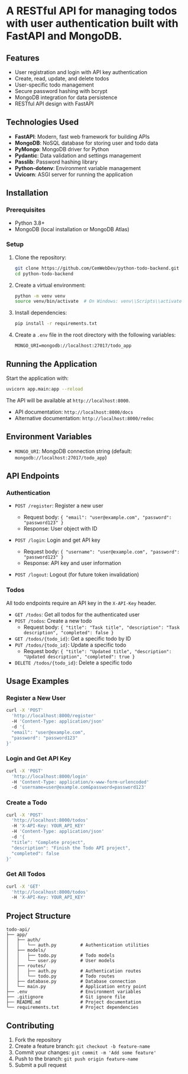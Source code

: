 # A RESTful API for managing todos with user authentication built with FastAPI and MongoDB.

## Features

- User registration and login with API key authentication
- Create, read, update, and delete todos
- User-specific todo management
- Secure password hashing with bcrypt
- MongoDB integration for data persistence
- RESTful API design with FastAPI

## Technologies Used

- **FastAPI**: Modern, fast web framework for building APIs
- **MongoDB**: NoSQL database for storing user and todo data
- **PyMongo**: MongoDB driver for Python
- **Pydantic**: Data validation and settings management
- **Passlib**: Password hashing library
- **Python-dotenv**: Environment variable management
- **Uvicorn**: ASGI server for running the application

## Installation

### Prerequisites

- Python 3.8+
- MongoDB (local installation or MongoDB Atlas)

### Setup

1. Clone the repository:
   ```bash
   git clone https://github.com/CemWebDev/python-todo-backend.git
   cd python-todo-backend
   ```

2. Create a virtual environment:
   ```bash
   python -m venv venv
   source venv/bin/activate  # On Windows: venv\\Scripts\\activate
   ```

3. Install dependencies:
   ```bash
   pip install -r requirements.txt
   ```

4. Create a `.env` file in the root directory with the following variables:
   ```
   MONGO_URI=mongodb://localhost:27017/todo_app
   ```

## Running the Application

Start the application with:

```bash
uvicorn app.main:app --reload
```

The API will be available at `http://localhost:8000`.

- API documentation: `http://localhost:8000/docs`
- Alternative documentation: `http://localhost:8000/redoc`

## Environment Variables

- `MONGO_URI`: MongoDB connection string (default: `mongodb://localhost:27017/todo_app`)

## API Endpoints

### Authentication

- `POST /register`: Register a new user
  - Request body: `{ "email": "user@example.com", "password": "password123" }`
  - Response: User object with ID

- `POST /login`: Login and get API key
  - Request body: `{ "username": "user@example.com", "password": "password123" }`
  - Response: API key and user information

- `POST /logout`: Logout (for future token invalidation)

### Todos

All todo endpoints require an API key in the `X-API-Key` header.

- `GET /todos`: Get all todos for the authenticated user
- `POST /todos`: Create a new todo
  - Request body: `{ "title": "Task title", "description": "Task description", "completed": false }`
- `GET /todos/{todo_id}`: Get a specific todo by ID
- `PUT /todos/{todo_id}`: Update a specific todo
  - Request body: `{ "title": "Updated title", "description": "Updated description", "completed": true }`
- `DELETE /todos/{todo_id}`: Delete a specific todo

## Usage Examples

### Register a New User

```bash
curl -X 'POST' 
  'http://localhost:8000/register' 
  -H 'Content-Type: application/json' 
  -d '{
  "email": "user@example.com",
  "password": "password123"
}'
```

### Login and Get API Key

```bash
curl -X 'POST' 
  'http://localhost:8000/login' 
  -H 'Content-Type: application/x-www-form-urlencoded' 
  -d 'username=user@example.com&password=password123'
```

### Create a Todo

```bash
curl -X 'POST' 
  'http://localhost:8000/todos' 
  -H 'X-API-Key: YOUR_API_KEY' 
  -H 'Content-Type: application/json' 
  -d '{
  "title": "Complete project",
  "description": "Finish the Todo API project",
  "completed": false
}'
```

### Get All Todos

```bash
curl -X 'GET' 
  'http://localhost:8000/todos'
  -H 'X-API-Key: YOUR_API_KEY'
```

## Project Structure

```
todo-api/
├── app/
│   ├── auth/
│   │   └── auth.py         # Authentication utilities
│   ├── models/
│   │   ├── todo.py         # Todo models
│   │   └── user.py         # User models
│   ├── routes/
│   │   ├── auth.py         # Authentication routes
│   │   └── todo.py         # Todo routes
│   ├── database.py         # Database connection
│   └── main.py             # Application entry point
├── .env                    # Environment variables
├── .gitignore              # Git ignore file
├── README.md               # Project documentation
└── requirements.txt        # Project dependencies
```


## Contributing

1. Fork the repository
2. Create a feature branch: `git checkout -b feature-name`
3. Commit your changes: `git commit -m 'Add some feature'`
4. Push to the branch: `git push origin feature-name`
5. Submit a pull request